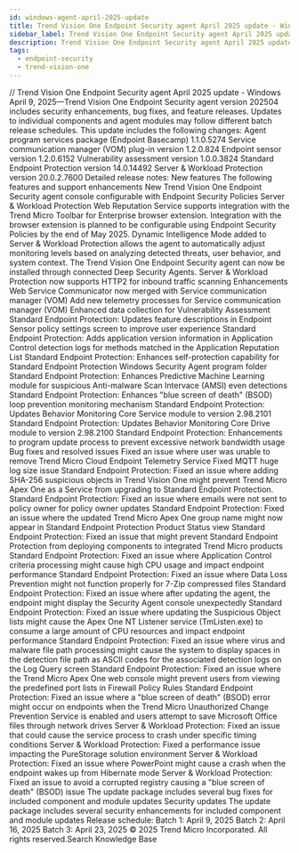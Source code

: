 ```yaml
---
id: windows-agent-april-2025-update
title: Trend Vision One Endpoint Security agent April 2025 update - Windows
sidebar_label: Trend Vision One Endpoint Security agent April 2025 update - Windows
description: Trend Vision One Endpoint Security agent April 2025 update - Windows
tags:
  - endpoint-security
  - trend-vision-one
---
```


/*<![CDATA[*/ $('#title').html($('meta[name=map-description]').attr('content')); /*]]>*/ Trend Vision One Endpoint Security agent April 2025 update - Windows April 9, 2025—Trend Vision One Endpoint Security agent version 202504 includes security enhancements, bug fixes, and feature releases. Updates to individual components and agent modules may follow different batch release schedules. This update includes the following changes: Agent program services package (Endpoint Basecamp) 1.1.0.5274 Service communication manager (VOM) plug-in version 1.2.0.824 Endpoint sensor version 1.2.0.6152 Vulnerability assessment version 1.0.0.3824 Standard Endpoint Protection version 14.0.14492 Server & Workload Protection version 20.0.2.7600 Detailed release notes: New features The following features and support enhancements New Trend Vision One Endpoint Security agent console configurable with Endpoint Security Policies Server & Workload Protection Web Reputation Service supports integration with the Trend Micro Toolbar for Enterprise browser extension. Integration with the browser extension is planned to be configurable using Endpoint Security Policies by the end of May 2025. Dynamic Intelligence Mode added to Server & Workload Protection allows the agent to automatically adjust monitoring levels based on analyzing detected threats, user behavior, and system context. The Trend Vision One Endpoint Security agent can now be installed through connected Deep Security Agents. Server & Workload Protection now supports HTTP2 for inbound traffic scanning Enhancements Web Service Communicator now merged with Service communication manager (VOM) Add new telemetry processes for Service communication manager (VOM) Enhanced data collection for Vulnerability Assessment Standard Endpoint Protection: Updates feature descriptions in Endpoint Sensor policy settings screen to improve user experience Standard Endpoint Protection: Adds application version information in Application Control detection logs for methods matched in the Application Reputation List Standard Endpoint Protection: Enhances self-protection capability for Standard Endpoint Protection Windows Security Agent program folder Standard Endpoint Protection: Enhances Predictive Machine Learning module for suspicious Anti-malware Scan Intervace (AMSI) even detections Standard Endpoint Protection: Enhances "blue screen of death" (BSOD) loop prevention monitoring mechanism Standard Endpoint Protection: Updates Behavior Monitoring Core Service module to version 2.98.2101 Standard Endpoint Protection: Updates Behavior Monitoring Core Drive module to version 2.98.2100 Standard Endpoint Protection: Enhancements to program update process to prevent excessive network bandwidth usage Bug fixes and resolved issues Fixed an issue where user was unable to remove Trend Micro Cloud Endpoint Telemetry Service Fixed MQTT huge log size issue Standard Endpoint Protection: Fixed an issue where adding SHA-256 suspicious objects in Trend Vision One might prevent Trend Micro Apex One as a Service from upgrading to Standard Endpoint Protection. Standard Endpoint Protection: Fixed an issue where emails were not sent to policy owner for policy owner updates Standard Endpoint Protection: Fixed an issue where the updated Trend Micro Apex One group name might now appear in Standard Endpoint Protection Product Status view Standard Endpoint Protection: Fixed an issue that might prevent Standard Endpoint Protection from deploying components to integrated Trend Micro products Standard Endpoint Protection: Fixed an issue where Application Control criteria processing might cause high CPU usage and impact endpoint performance Standard Endpoint Protection: Fixed an issue where Data Loss Prevention might not function properly for 7-Zip compressed files Standard Endpoint Protection: Fixed an issue where after updating the agent, the endpoint might display the Security Agent console unexpectedly Standard Endpoint Protection: Fixed an issue where updating the Suspicious Object lists might cause the Apex One NT Listener service (TmListen.exe) to consume a large amount of CPU resources and impact endpoint performance Standard Endpoint Protection: Fixed an issue where virus and malware file path processing might cause the system to display spaces in the detection file path as ASCII codes for the associated detection logs on the Log Query screen Standard Endpoint Protection: Fixed an issue where the Trend Micro Apex One web console might prevent users from viewing the predefined port lists in Firewall Policy Rules Standard Endpoint Protection: Fixed an issue where a "blue screen of death" (BSOD) error might occur on endpoints when the Trend Micro Unauthorized Change Prevention Service is enabled and users attempt to save Microsoft Office files through network drives Server & Workload Protection: Fixed an issue that could cause the service process to crash under specific timing conditions Server & Workload Protection: Fixed a performance issue impacting the PureStorage solution environment Server & Workload Protection: Fixed an issue where PowerPoint might cause a crash when the endpoint wakes up from Hibernate mode Server & Workload Protection: Fixed an issue to avoid a corrupted registry causing a "blue screen of death" (BSOD) issue The update package includes several bug fixes for included component and module updates Security updates The update package includes several security enhancements for included component and module updates Release schedule: Batch 1: April 9, 2025 Batch 2: April 16, 2025 Batch 3: April 23, 2025 © 2025 Trend Micro Incorporated. All rights reserved.Search Knowledge Base
